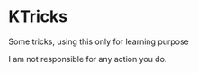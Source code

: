 # KTricks
Some tricks, using this only for learning purpose 

I am not responsible for any action you do.
